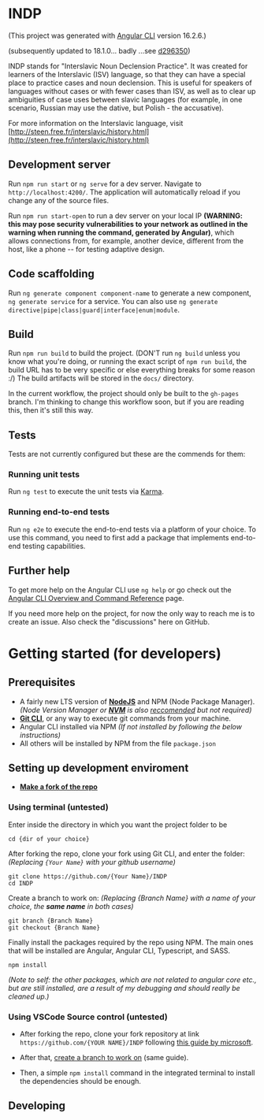 # INDP

(This project was generated with [Angular CLI](https://github.com/angular/angular-cli) version 16.2.6.)

(subsequently updated to 18.1.0... badly ...see [d296350](https://github.com/amsuu/INDP/commit/d296350))

INDP stands for "Interslavic Noun Declension Practice". It was created for learners of the Interslavic (ISV) language, so that they can have a special place to practice cases and noun declension. This is useful for speakers of languages without cases or with fewer cases than ISV, as well as to clear up ambiguities of case uses between slavic languages (for example, in one scenario, Russian may use the dative, but Polish - the accusative).

For more information on the Interslavic language, visit [http://steen.free.fr/interslavic/history.html](http://steen.free.fr/interslavic/history.html)

## Development server

Run `npm run start` or `ng serve` for a dev server. Navigate to `http://localhost:4200/`. The application will automatically reload if you change any of the source files.

Run `npm run start-open` to run a dev server on your local IP **(WARNING: this may pose security vulnerabilities to your network as outlined in the warning when running the command, generated by Angular)**, which allows connections from, for example, another device, different from the host, like a phone -- for testing adaptive design.

## Code scaffolding

Run `ng generate component component-name` to generate a new component, `ng generate service` for a service. You can also use `ng generate directive|pipe|class|guard|interface|enum|module`.

## Build

Run `npm run build` to build the project. (DON'T run `ng build` unless you know what you're doing, or running the exact script of `npm run build`, the build URL has to be very specific or else everything breaks for some reason :/) The build artifacts will be stored in the `docs/` directory.

In the current workflow, the project should only be built to the `gh-pages` branch. I'm thinking to change this workflow soon, but if you are reading this, then it's still this way.


## Tests

Tests are not currently configured but these are the commends for them:

### Running unit tests

Run `ng test` to execute the unit tests via [Karma](https://karma-runner.github.io).

### Running end-to-end tests

Run `ng e2e` to execute the end-to-end tests via a platform of your choice. To use this command, you need to first add a package that implements end-to-end testing capabilities.


## Further help

To get more help on the Angular CLI use `ng help` or go check out the [Angular CLI Overview and Command Reference](https://angular.io/cli) page.

If you need more help on the project, for now the only way to reach me is to create an issue. Also check the "discussions" here on GitHub.



# Getting started (for developers)

## Prerequisites
- A fairly new LTS version of [**NodeJS**](https://nodejs.org/en/download/) and NPM (Node Package Manager). _(Node Version Manager or [**NVM**](https://www.freecodecamp.org/news/node-version-manager-nvm-install-guide/) is also [reccomended](https://docs.npmjs.com/downloading-and-installing-node-js-and-npm) but not required)_
- [**Git CLI**](https://github.com/git-guides/install-git), or any way to execute git commands from your machine.
- Angular CLI installed via NPM _(If not installed by following the below instructions)_
- All others will be installed by NPM from the file `package.json`

## Setting up development enviroment

- [**Make a fork of the repo**](https://docs.github.com/en/get-started/exploring-projects-on-github/contributing-to-a-project)

### Using terminal (untested)

Enter inside the directory in which you want the project folder to be
```console
cd {dir of your choice}
```

After forking the repo, clone your fork using Git CLI, and enter the folder: _(Replacing `{Your Name}` with your github username)_
```
git clone https://github.com/{Your Name}/INDP
cd INDP
```

Create a branch to work on: _(Replacing {Branch Name} with a name of your choice, the **same name** in both cases)_
```console
git branch {Branch Name}
git checkout {Branch Name}
```

Finally install the packages required by the repo using NPM. The main ones that will be installed are Angular, Angular CLI, Typescript, and SASS.
```console
npm install
```
_(Note to self: the other packages, which are not related to angular core etc., but are still installed, are a result of my debugging and should really be cleaned up.)_

### Using VSCode Source control (untested)

- After forking the repo, clone your fork repository at link `https://github.com/{YOUR NAME}/INDP` following [this guide by microsoft](https://learn.microsoft.com/en-us/azure/developer/javascript/how-to/with-visual-studio-code/clone-github-repository?tabs=activity-bar).

- After that, [create a branch to work on](https://learn.microsoft.com/en-us/azure/developer/javascript/how-to/with-visual-studio-code/clone-github-repository?tabs=activity-bar#create-a-branch-for-changes) (same guide).

- Then, a simple `npm install` command in the integrated terminal to install the dependencies should be enough.


## Developing
